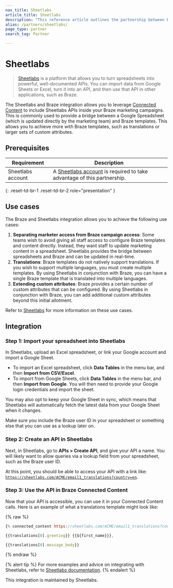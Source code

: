 ```yaml
---
nav_title: Sheetlabs
article_title: Sheetlabs
description: "This reference article outlines the partnership between Braze and Sheetlabs, a service that lets you personalize your marketing campaigns with data sourced from spreadsheets."
alias: /partners/sheetlabs/
page_type: partner
search_tag: Partner

---
```


# Sheetlabs

> [Sheetlabs][1] is a platform that allows you to turn spreadsheets into powerful, well-documented APIs. You can import data from Google Sheets or Excel, turn it into an API, and then use that API in other applications, such as Braze.

The Sheetlabs and Braze integration allows you to leverage [Connected Content][2] to include Sheetlabs APIs inside your Braze marketing campaigns. This is commonly used to provide a bridge between a Google Spreadsheet (which is updated directly by the marketing team) and Braze templates. This allows you to achieve more with Braze templates, such as translations or larger sets of custom attributes.

## Prerequisites

| Requirement | Description |
| ----------- | ----------- |
| Sheetlabs account | A [Sheetlabs account][1] is required to take advantage of this partnership. |
{: .reset-td-br-1 .reset-td-br-2 role="presentation" }

## Use cases

The Braze and Sheetlabs integration allows you to achieve the following use cases:

1. **Separating marketer access from Braze campaign access**: Some teams wish to avoid giving all staff access to configure Braze templates and content directly. Instead, they want staff to update marketing content in a spreadsheet. Sheetlabs provides the bridge between spreadsheets and Braze and can be updated in real-time.
2. **Translations**: Braze templates do not natively support translations. If you wish to support multiple languages, you must create multiple templates. By using Sheetlabs in conjunction with Braze, you can have a single Braze template that is translated into multiple languages.
3. **Extending custom attributes**: Braze provides a certain number of custom attributes that can be configured. By using Sheetlabs in conjunction with Braze, you can add additional custom attributes beyond this initial allotment.

Refer to [Sheetlabs][3] for more information on these use cases.

## Integration

### Step 1: Import your spreadsheet into Sheetlabs

In Sheetlabs, upload an Excel spreadsheet, or link your Google account and import a Google Sheet. 

- To import an Excel spreadsheet, click **Data Tables** in the menu bar, and then **Import from CSV/Excel**.
- To import from Google Sheets, click **Data Tables** in the menu bar, and then **Import from Google**. You will then need to provide your Google login credentials and import the sheet.

You may also opt to keep your Google Sheet in sync, which means that Sheetlabs will automatically fetch the latest data from your Google Sheet when it changes.

Make sure you include the Braze user ID in your spreadsheet or something else that you can use as a lookup later on.

### Step 2: Create an API in Sheetlabs

Next, in Sheetlabs, go to **APIs > Create API**, and give your API a name. You will likely want to allow queries via a lookup field from your spreadsheet, such as the Braze user ID.

At this point, you should be able to access your API with a link like:<br> [`https://sheetlabs.com/ACME/email1_translations?country=en`][4].

### Step 3: Use the API in Braze Connected Content

Now that your API is accessible, you can use it in your Connected Content calls. Here is an example of what a translations template might look like:

{% raw %}
```js
{% connected_content https://sheetlabs.com/ACME/email1_translations?country={{${country}}} :save translations %}

{{translations[0].greeting}} {{${first_name}}},

{{translations[0].message_body}}
```
{% endraw %}

{% alert tip %}
For more examples and advice on integrating with Sheetlabs, refer to [Sheetlabs documentation](https://app.sheetlabs.com/docs/producers/braze/).
{% endalert %}

This integration is maintained by Sheetlabs.


[1]: https://sheetlabs.com/
[2]: {{site.baseurl}}/user_guide/personalization_and_dynamic_content/connected_content/about_connected_content/
[3]: https://app.sheetlabs.com/docs/producers/braze/
[4]: https://sheetlabs.com/ACME/email1_translations?country=en
